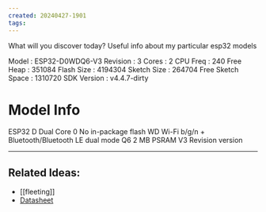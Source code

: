 ```yaml
---
created: 20240427-1901
tags:
---
```


What will you discover today?
Useful info about my particular esp32 models

Model              : ESP32-D0WDQ6-V3
Revision           : 3
Cores              : 2
CPU Freq           : 240
Free Heap          : 351084
Flash Size         : 4194304
Sketch Size        : 264704
Free Sketch Space  : 1310720
SDK Version        : v4.4.7-dirty

# Model Info

ESP32
D       Dual Core
0       No in-package flash
WD      Wi-Fi b/g/n + Bluetooth/Bluetooth LE dual mode
Q6      2 MB PSRAM
V3      Revision version 

---
## Related Ideas:
* [[fleeting]]
* [Datasheet](https://www.espressif.com/sites/default/files/documentation/esp32_datasheet_en.pdf)